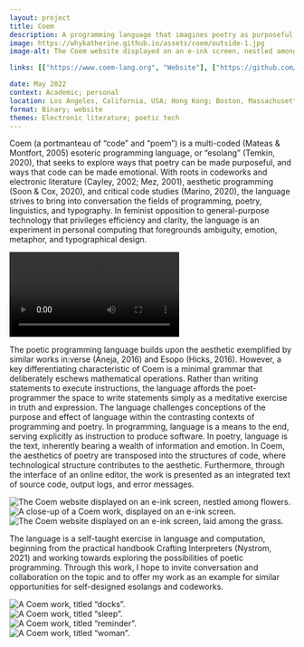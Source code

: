 ```yaml
---
layout: project
title: Coem
description: A programming language that imagines poetry as purposeful and code as emotional.
image: https://whykatherine.github.io/assets/coem/outside-1.jpg
image-alt: The Coem website displayed on an e-ink screen, nestled among flowers.

links: [["https://www.coem-lang.org", "Website"], ["https://github.com/coem-lang", "GitHub"]]

date: May 2022
context: Academic; personal
location: Los Angeles, California, USA; Hong Kong; Boston, Massachusetts, USA
format: Binary; website
themes: Electronic literature; poetic tech
---
```


Coem (a portmanteau of “code” and “poem”) is a multi-coded (Mateas & Montfort, 2005) esoteric programming language, or “esolang” (Temkin, 2020), that seeks to explore ways that poetry can be made purposeful, and ways that code can be made emotional. With roots in codeworks and electronic literature (Cayley, 2002; Mez, 2001), aesthetic programming (Soon & Cox, 2020), and critical code studies (Marino, 2020), the language strives to bring into conversation the fields of programming, poetry, linguistics, and typography. In feminist opposition to general-purpose technology that privileges efficiency and clarity, the language is an experiment in personal computing that foregrounds ambiguity, emotion, metaphor, and typographical design.

<div class="gallery">
  <div><video controls src="/assets/coem/trailer.mp4"></video></div>
</div>

The poetic programming language builds upon the aesthetic exemplified by similar works in:verse (Aneja, 2016) and Esopo (Hicks, 2016). However, a key differentiating characteristic of Coem is a minimal grammar that deliberately eschews mathematical operations. Rather than writing statements to execute instructions, the language affords the poet-programmer the space to write statements simply as a meditative exercise in truth and expression. The language challenges conceptions of the purpose and effect of language within the contrasting contexts of programming and poetry. In programming, language is a means to the end, serving explicitly as instruction to produce software. In poetry, language is the text, inherently bearing a wealth of information and emotion. In Coem, the aesthetics of poetry are transposed into the structures of code, where technological structure contributes to the aesthetic. Furthermore, through the interface of an online editor, the work is presented as an integrated text of source code, output logs, and error messages.

<div class="gallery">
  <div><img src="/assets/coem/outside-1.jpg" alt="The Coem website displayed on an e-ink screen, nestled among flowers."></div>
  <div><img src="/assets/coem/outside-2.jpg" alt="A close-up of a Coem work, displayed on an e-ink screen."></div>
  <div><img src="/assets/coem/outside-3.jpg" alt="The Coem website displayed on an e-ink screen, laid among the grass."></div>
</div>

The language is a self-taught exercise in language and computation, beginning from the practical handbook Crafting Interpreters (Nystrom, 2021) and working towards exploring the possibilities of poetic programming. Through this work, I hope to invite conversation and collaboration on the topic and to offer my work as an example for similar opportunities for self-designed esolangs and codeworks.

<div class="gallery">
  <div><img src="/assets/coem/docks.png" alt="A Coem work, titled “docks”."></div>
  <div><img src="/assets/coem/sleep.png" alt="A Coem work, titled “sleep”."></div>
</div>

<div class="gallery">
  <div><img src="/assets/coem/reminder.png" alt="A Coem work, titled “reminder”."></div>
  <div><img src="/assets/coem/woman.png" alt="A Coem work, titled “woman”."></div>
</div>